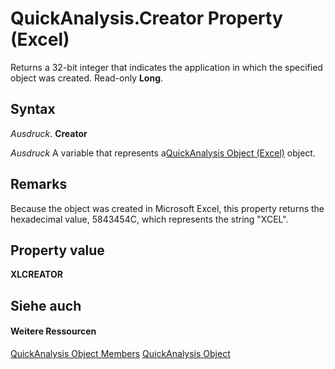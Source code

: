 
# QuickAnalysis.Creator Property (Excel)

Returns a 32-bit integer that indicates the application in which the specified object was created. Read-only  **Long**.


## Syntax

 _Ausdruck_. **Creator**

 _Ausdruck_ A variable that represents a[QuickAnalysis Object (Excel)](cff69157-e5d9-aacb-2569-9727c5f83b0e.md) object.


## Remarks

Because the object was created in Microsoft Excel, this property returns the hexadecimal value, 5843454C, which represents the string "XCEL".


## Property value

 **XLCREATOR**


## Siehe auch


#### Weitere Ressourcen


[QuickAnalysis Object Members](http://msdn.microsoft.com/library/be4102b8-49b5-e03a-ddfb-6a4e486d9246%28Office.15%29.aspx)
[QuickAnalysis Object](cff69157-e5d9-aacb-2569-9727c5f83b0e.md)